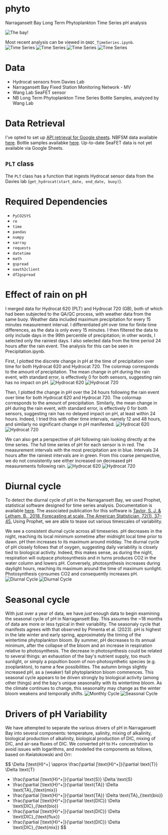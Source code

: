 <style TYPE="text/css">
code.has-jax {font: inherit; font-size: 100%; background: inherit; border: inherit;}
</style>
<script type="text/x-mathjax-config">
MathJax.Hub.Config({
    tex2jax: {
        inlineMath: [['$','$'], ['\\(','\\)']],
        skipTags: ['script', 'noscript', 'style', 'textarea', 'pre'] // removed 'code' entry
    }
});
MathJax.Hub.Queue(function() {
    var all = MathJax.Hub.getAllJax(), i;
    for(i = 0; i < all.length; i += 1) {
        all[i].SourceElement().parentNode.className += ' has-jax';
    }
});
</script>
<script type="text/javascript" src="https://cdnjs.cloudflare.com/ajax/libs/mathjax/2.7.4/MathJax.js?config=TeX-AMS_HTML-full"></script>

# phyto
Narragansett Bay Long Term Phytoplankton Time Series pH analysis

![The bay!](bay.JPG)

Most recent analysis can be viewed in `QAQC_TimeSeries.ipynb`.
![Time Series](prelim_pH_literallyeverything.png)
![Time Series](QP_Buoy620_PLT.png)
![Time Series](MV_Buoy720_GB.png)
![Time Series](lab_minus_davies_anoms.png)


# Data

* Hydrocat sensors from Davies Lab
* Narragansett Bay Fixed Station Monitoring Network - MV
* Wang Lab SeaFET sensor
* NB Long Term Phytoplankton Time Series Bottle Samples, analyzed by Wang Lab

# Data Retrieval
I've opted to set up [API retrieval for Google sheets](https://towardsdatascience.com/from-google-sheet-to-your-jupyter-notebook-ccdbf28fbf1b). NBFSM data available [here](https://docs.google.com/spreadsheets/d/1m61xkdLMaMSvw533FmVDIBqJqF73QF6b/edit#gid=924440352). Bottle samples availabke [here](https://docs.google.com/spreadsheets/d/17FFbtUuhUS4UtxB-OjKIP2wCYJoEAmaW6VaHQPcup9U/edit#gid=0). Up-to-date SeaFET data is not yet available via Google Sheets.

## `PLT` class

The `PLT` class has a function that ingests Hydrocat sensor data from the Davies lab (`get_hydrocat(start_date, end_date, buoy)`).

# Required Dependencies

* `PyCO2SYS`
* `re`
* `time`
* `pandas`
* `numpy`
* `xarray`
* `requests`
* `datetime`
* `math`
* `gspread` 
* `oauth2client` 
* `df2gspread`

# Effect of rain on pH

I merged data for Hydrocat 620 (PLT) and Hydrocat 720 (GB), both of which had been subjected to the QA/QC process, with weather data from the same buoy. Weather data included maximum precipitation for every 15 minutes measurement interval. I differentiated pH over time for finite time differences, as the data is only every 15 minutes. I then filtered the data to only include days in the 99th percentile of precipitation; in other words, I selected only the rainiest days. I also selected data from the time period 24 hours after the rain event. The analysis for this can be seen in Precipitation.ipynb.

First, I plotted the discrete change in pH at the time of precipitation over time for both Hydrocat 620 and Hydrocat 720. The colormap corresponds to the amount of precipitation. The mean change in pH during the rain event, with standard error, is effectively 0 for both sensors, suggesting rain has no impact on pH.
![Hydrocat 620](H620_fromrain.png)
![Hydrocat 720](H720_fromrain.png)

Then, I plotted the change in pH over the 24 hours following the rain event over time for both Hydrocat 620 and Hydrocat 720. The colormap corresponds to the amount of precipitation. Similarly, the mean change in pH during the rain event, with standard error, is effectively 0 for both sensors, suggesting rain has no delayed impact on pH, at least within 24 hours. Indeed, I tried this with other time intervals, namely 12 and 48 hours, and similarly no significant change in pH manifested.
![Hydrocat 620](H620_fromrain.png)
![Hydrocat 720](H720_fromrain.png)

We can also get a perspective of pH following rain looking directly at the time series. The full time series of pH for each sensor is in red. The measurement intervals with the most precipitation are in blue. Intervals 24 hours after the rainiest intervals are in green. From this coarse perspective, we do not consistently see either increased on decreased pH measurements following rain. 
![Hydrocat 620](H620_rain.png)
![Hydrocat 720](H720_rain.png)

# Diurnal cycle

To detect the diurnal cycle of pH in the Narragansett Bay, we used Prophet, statistical software designed for time series analysis. Documentation is available [here](https://facebook.github.io/prophet/docs/quick_start.html#python-api). The associated publication for this software is [Taylor, S. J. & Letham, B., 2018. Forecasting at scale, The American Statistician, 72(1), 37–45.](https://www.tandfonline.com/doi/full/10.1080/00031305.2017.1380080?casa_token=tnhGKYTQIIYAAAAA%3AvaObcD-ZD_S8Ld-XhxryUePRNsDLlcaSCpIlhPycdRN_HLddkcSFGL00UJW-0SnpVlgJj9BToQxC) Using Prophet, we are able to tease out various timescales of variability.

We see a consistent diurnal cycle across all timeseries. pH decreases in the night, reaching its local minimum sometime after midnight local time prior to dawn. pH then increases to its maximum around midday. The diurnal cycle of pH closely follows that of oxygen, suggesting daily variability is closely tied to biological activity. Indeed, this makes sense, as during the night, respiration will outpace photosynthesis and in turns produces CO2 in the water column and lowers pH. Conversely, photosynthesis increases during daylight hours, reaching its maximum around the time of maximum sunlight. Photosynthesis consumes CO2 and consequently increases pH.
![Diurnal Cycle](diurnalcycle_ph.png)
![Diurnal Cycle](diurnalcycle_ph_o2.png)

# Seasonal cycle
With just over a year of data, we have *just* enough data to begin examining the seasonal cycle of pH in Narragansett Bay. This assumes the ~18 months of data are more or less typical in their variability. The seasonaly cycle that manifests agrees with that observed by Pimenta et al. (2023). pH is highest in the late winter and early spring, approximately the timing of the wintertime phytoplankton bloom. By summer, pH decreases to its annual minimum, after the collapse of the bloom and an increase in respiration relative to photosynthesis. The decrease in photosynthesis could be related to several things: an exhaustion of the bay's nutrient supply, too much sunlight, or simply a popultion boom of non-photosynthetic species (e.g. zooplankton), to name a few possibilities. The autumn brings slightly increased pH, as a (weaker) fall phytoplankton bloom commences. This seasonal cycle appears to be driven strongly by biological activity (among other things) and the bay's unique seasonality with its wintertime bloom. As the climate continues to change, this seasonality may change as the winter bloom weakens and temporally shifts. 
![Monthly Cycle](monthly_ph.png)
![Seasonal Cycle](seasonal_ph.png)

# Drivers of pH Variability

We have attempted to separate the various drivers of pH in Narragansett Bay into several components: temperature, salinity, mixing of alkalinity, biological production of alkalinity, biological production of DIC, mixing of DIC, and air-sea fluxes of DIC. We converted pH to H+ concentration to avoid issues with logarithms, and modelled the components as follows, based on Kwiatokowski and Orr:

$$
\Delta [\text{H}^+] \approx \frac{\partial [\text{H}^+]}{\partial \text{T}} \Delta \text{T} 
+ \frac{\partial [\text{H}^+]}{\partial \text{S}} \Delta \text{S} 
+ \frac{\partial [\text{H}^+]}{\partial \text{TA}} \Delta \text{TA}_{\text{mix}} 
+ \frac{\partial [\text{H}^+]}{\partial \text{TA}} \Delta \text{TA}_{\text{bio}} 
+ \frac{\partial [\text{H}^+]}{\partial \text{DIC}} \Delta \text{DIC}_{\text{bio}} 
+ \frac{\partial [\text{H}^+]}{\partial \text{DIC}} \Delta \text{DIC}_{\text{flux}} 
+ \frac{\partial [\text{H}^+]}{\partial \text{DIC}} \Delta \text{DIC}_{\text{mix}} 
$$